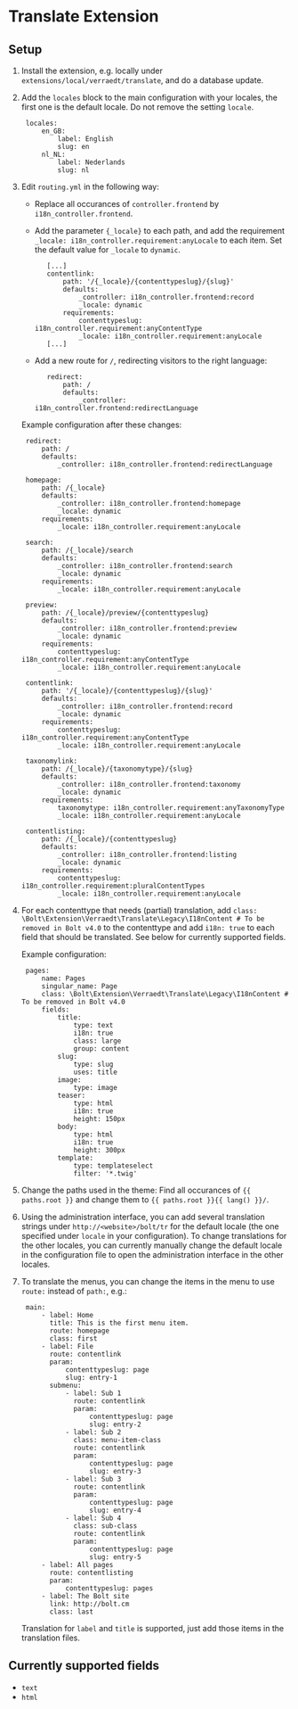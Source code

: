 Translate Extension
===================

## Setup

1. Install the extension, e.g. locally under `extensions/local/verraedt/translate`, and do a database update.
2. Add the `locales` block to the main configuration with your locales, the first one is the default locale. Do not remove the setting `locale`.

        locales:
            en_GB:
                label: English
                slug: en
            nl_NL:
                label: Nederlands
                slug: nl

3. Edit `routing.yml` in the following way:
   * Replace all occurances of `controller.frontend` by `i18n_controller.frontend`.
   * Add the parameter `{_locale}` to each path, and add the requirement `_locale: i18n_controller.requirement:anyLocale` to each item. Set the default value for `_locale` to `dynamic`.

            [...]
            contentlink:
                path: '/{_locale}/{contenttypeslug}/{slug}'
                defaults:
                    _controller: i18n_controller.frontend:record
                    _locale: dynamic
                requirements:
                    contenttypeslug: i18n_controller.requirement:anyContentType
                    _locale: i18n_controller.requirement:anyLocale
            [...]

   * Add a new route for `/`, redirecting visitors to the right language: 

            redirect:
                path: /
                defaults:
                    _controller: i18n_controller.frontend:redirectLanguage

    Example configuration after these changes:

        redirect:
            path: /
            defaults:
                _controller: i18n_controller.frontend:redirectLanguage
                
        homepage:
            path: /{_locale}
            defaults:
                _controller: i18n_controller.frontend:homepage
                _locale: dynamic
            requirements:
                _locale: i18n_controller.requirement:anyLocale
     
        search:
            path: /{_locale}/search
            defaults:
                _controller: i18n_controller.frontend:search
                _locale: dynamic
            requirements:
                _locale: i18n_controller.requirement:anyLocale
     
        preview:
            path: /{_locale}/preview/{contenttypeslug}
            defaults:
                _controller: i18n_controller.frontend:preview
                _locale: dynamic
            requirements:
                contenttypeslug: i18n_controller.requirement:anyContentType
                _locale: i18n_controller.requirement:anyLocale
                
        contentlink:
            path: '/{_locale}/{contenttypeslug}/{slug}'
            defaults:
                _controller: i18n_controller.frontend:record
                _locale: dynamic
            requirements:
                contenttypeslug: i18n_controller.requirement:anyContentType
                _locale: i18n_controller.requirement:anyLocale
     
        taxonomylink:
            path: /{_locale}/{taxonomytype}/{slug}
            defaults:
                _controller: i18n_controller.frontend:taxonomy
                _locale: dynamic
            requirements:
                taxonomytype: i18n_controller.requirement:anyTaxonomyType
                _locale: i18n_controller.requirement:anyLocale
     
        contentlisting:
            path: /{_locale}/{contenttypeslug}
            defaults:
                _controller: i18n_controller.frontend:listing
                _locale: dynamic
            requirements:
                contenttypeslug: i18n_controller.requirement:pluralContentTypes
                _locale: i18n_controller.requirement:anyLocale

4. For each contenttype that needs (partial) translation, add `class: \Bolt\Extension\Verraedt\Translate\Legacy\I18nContent # To be removed in Bolt v4.0` to the contenttype and add `i18n: true` to each field that should be translated. See below for currently supported fields.

    Example configuration:
 
        pages:
            name: Pages
            singular_name: Page
            class: \Bolt\Extension\Verraedt\Translate\Legacy\I18nContent # To be removed in Bolt v4.0 
            fields:
                title:
                    type: text
                    i18n: true
                    class: large
                    group: content
                slug:
                    type: slug
                    uses: title
                image:
                    type: image
                teaser:
                    type: html
                    i18n: true
                    height: 150px
                body:
                    type: html
                    i18n: true
                    height: 300px
                template:
                    type: templateselect
                    filter: '*.twig'

5. Change the paths used in the theme: Find all occurances of `{{ paths.root }}` and change them to `{{ paths.root }}{{ lang() }}/`.

6. Using the administration interface, you can add several translation strings under `http://<website>/bolt/tr` for the default locale (the one specified under `locale` in your configuration). To change translations for the other locales, you can currently manually change the default locale in the configuration file to open the administration interface in the other locales.

7. To translate the menus, you can change the items in the menu to use `route:` instead of `path:`, e.g.:

        main:
            - label: Home
              title: This is the first menu item.
              route: homepage
              class: first
            - label: File
              route: contentlink
              param:
                  contenttypeslug: page
                  slug: entry-1
              submenu:
                  - label: Sub 1
                    route: contentlink
                    param:
                        contenttypeslug: page
                        slug: entry-2
                  - label: Sub 2
                    class: menu-item-class
                    route: contentlink
                    param:
                        contenttypeslug: page
                        slug: entry-3
                  - label: Sub 3
                    route: contentlink
                    param:
                        contenttypeslug: page
                        slug: entry-4
                  - label: Sub 4
                    class: sub-class
                    route: contentlink
                    param:
                        contenttypeslug: page
                        slug: entry-5
            - label: All pages
              route: contentlisting
              param:
                  contenttypeslug: pages
            - label: The Bolt site
              link: http://bolt.cm
              class: last

   Translation for `label` and `title` is supported, just add those items in the translation files.

## Currently supported fields 

   * `text`
   * `html`
